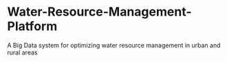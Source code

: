 # Water-Resource-Management-Platform
A Big Data system for optimizing water resource management in urban and rural areas
